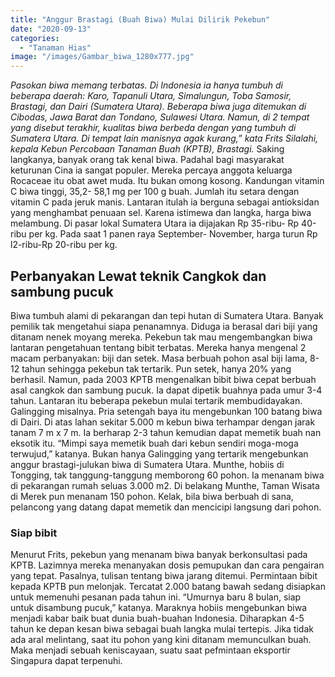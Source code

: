 ```yaml
---
title: "Anggur Brastagi (Buah Biwa) Mulai Dilirik Pekebun"
date: "2020-09-13"
categories: 
  - "Tanaman Hias"
image: "/images/Gambar_biwa_1280x777.jpg"
---
```


_Pasokan biwa memang terbatas. Di Indonesia ia hanya tumbuh di beberapa daerah: Karo, Tapanuli Utara, Simalungun, Toba Samosir, Brastagi, dan Dairi (Sumatera Utara). Beberapa biwa juga ditemukan di Cibodas, Jawa Barat dan Tondano, Sulawesi Utara. Namun, di 2 tempat yang disebut terakhir, kualitas biwa berbeda dengan yang tumbuh di Sumatera Utara. Di tempat lain manisnya agak kurang,” kata Frits Silalahi, kepala Kebun Percobaan Tanaman Buah (KPTB), Brastagi._ Saking langkanya, banyak orang tak kenal biwa. Padahal bagi masyarakat keturunan Cina ia sangat populer. Mereka percaya anggota keluarga Rocaceae itu obat awet muda. Itu bukan omong kosong. Kandungan vitamin C biwa tinggi, 35,2- 58,1 mg per 100 g buah. Jumlah itu setara dengan vitamin C pada jeruk manis. Lantaran itulah ia berguna sebagai antioksidan yang menghambat penuaan sel. Karena istimewa dan langka, harga biwa melambung. Di pasar lokal Sumatera Utara ia dijajakan Rp 35-ribu- Rp 40-ribu per kg. Pada saat 1 panen raya September- November, harga turun Rp l2-ribu-Rp 20-ribu per kg.

## Perbanyakan Lewat teknik Cangkok dan sambung pucuk

Biwa tumbuh alami di pekarangan dan tepi hutan di Sumatera Utara. Banyak pemilik tak mengetahui siapa penanamnya. Diduga ia berasal dari biji yang ditanam nenek moyang mereka. Pekebun tak mau mengembangkan biwa lantaran pengetahuan tentang bibit terbatas. Mereka hanya mengenal 2 macam perbanyakan: biji dan setek. Masa berbuah pohon asal biji lama, 8-12 tahun sehingga pekebun tak tertarik. Pun setek, hanya 20% yang berhasil. Namun, pada 2003 KPTB mengenalkan bibit biwa cepat berbuah asal cangkok dan sambung pucuk. Ia dapat dipetik buahnya pada umur 3-4 tahun. Lantaran itu beberapa pekebun mulai tertarik membudidayakan. Galingging misalnya. Pria setengah baya itu mengebunkan 100 batang biwa di Dairi. Di atas lahan sekitar 5.000 m kebun biwa terhampar dengan jarak tanam 7 m x 7 m. Ia berharap 2-3 tahun kemudian dapat memetik buah nan eksotik itu. “Mimpi saya memetik buah dari kebun sendiri moga-moga terwujud,” katanya. Bukan hanya Galingging yang tertarik mengebunkan anggur brastagi-julukan biwa di Sumatera Utara. Munthe, hobiis di Tongging, tak tanggung-tanggung memborong 60 pohon. Ia menanam biwa di pekarangan rumah seluas 3.000 m2. Di belakang Munthe, Taman Wisata di Merek pun menanam 150 pohon. Kelak, bila biwa berbuah di sana, pelancong yang datang dapat memetik dan mencicipi langsung dari pohon.

### Siap bibit

Menurut Frits, pekebun yang menanam biwa banyak berkonsultasi pada KPTB. Lazimnya mereka menanyakan dosis pemupukan dan cara pengairan yang tepat. Pasalnya, tulisan tentang biwa jarang ditemui. Permintaan bibit kepada KPTB pun melonjak. Tercatat 2.000 batang bawah sedang disiapkan untuk memenuhi pesanan pada tahun ini. “Umurnya baru 8 bulan, siap untuk disambung pucuk,” katanya. Maraknya hobiis mengebunkan biwa menjadi kabar baik buat dunia buah-buahan Indonesia. Diharapkan 4-5 tahun ke depan kesan biwa sebagai buah langka mulai tertepis. Jika tidak ada aral melintang, saat itu pohon yang kini ditanam memunculkan buah. Maka menjadi sebuah keniscayaan, suatu saat pefmintaan eksportir Singapura dapat terpenuhi.
